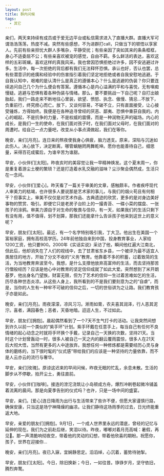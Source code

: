 ```yaml
---
layout: post
title: 群内问候
tags:
  - 其它
---
```



亲们，两天来持续有成员或于爱无边平台或私信需求进入了直播大群。直播大军可谓浩浩荡荡，热度不减。突然有些感想，不为进群打call，只做当下的顿悟以享家人。先前有些亲担忧大群人多嘴杂，平静受扰；有些亲因了突如其来的条条框框，身心不适委屈不公；有些亲喜欢被宠的感觉，自由不羁。多么鲜活的表达，喜欢这样的五彩斑斓，喜欢这样的真我风采。我也曾因恐惧拒绝过许多，因不安逃避过许多。生活中，每一次拒绝的背后都有我们无法释怀恐惧。承认也好，否认也罢，总有些潜意识的疮痍和经验中的伤害指引着我们坚定地拒绝或者自我安慰地逃避。于自我认知中，艰难的是认清什么是真正的遵循本心？什么是逃避的伪装？你只要连续追问自己几个为什么便会有答案。遵循本心是内心溢满的平和与喜悦，无有嗔痴慢疑。逃避与恐惧有着各种伪装与情绪。那么，要不要挑战一下自己呢？自打出娘胎起，我们一路走来不断地往心里装，欲望、愤怒、执念、傲慢、猜忌...不放下，负重前行，终究痨心而亡。放下，又谈何容易，不破不立，只有直面接受，让心接受锤炼，方得始终。我便是在各种追寻曾经的厌恶、鄙夷、恐惧中重获自我的。内心的崛起，不是抗争的力量，不是权威的震慑，而是一种润物无声的磁场。内心的成长，是我们一生的使命，在我们面对孩子时，在我们面对父母时，在我们面对的周遭时。给自己一点力量吧，改变从小事点滴做起，我们在等你。



晚安，亲们[月亮]。连日来的熬夜使我身心俱疲，脑力透支。原来，深陷与沉迷如此伤人。决心放下，决定断离，哪管螭魅罔两舞乾坤。愿你也能善待自己，细思量，采得百花成蜜后，为谁辛苦为谁甜。

早安，小伙伴们[太阳]。昨夜亥时的美容觉让我一早精神焕发。这个夏末周一，你是重复着游尘土梗的繁琐？还是打造着水乳交融的滋味？尘沙聚会偶然成，生活只在一念间。

早安，小伙伴们[爱心]。昨天看了一篇关于审美的文章，感触颇丰。作者疾呼现代人审美力的枯竭，也许很多人要说那是艺术家的事儿，与我们的烟火苟且有何相干？但事实上，审美不仅仅是对艺术作品、古典遗迹的欣赏，更多的是对身边美好事物的赞赏、吸引。即便它只是老房子台阶上的一撮青苔、一碟小菜的摆盘、一张孩子的涂鸦。审美力源自于对生命的敬畏与信仰，有一天，如果我们的生活只剩下有没有用，值不值得，划不划算，那我们还能拿什么告诉孩子他来到这世上的意义呢？

早安，朋友们[太阳]。最近，有一个名字特别吸引我，丁大卫。他出生在美国一个富裕家庭，拥有高校高学历。24年前他独自来到中国，投身教育事业，人家给1200工资，他只要900。2000年《实话实说》采访了他，瞬间他红遍大江南北，但此后，他却消失在了人们的视线中，去了甘肃省东乡县，一个被评为最不适宜人类居住的地方，开始了分文不收的“义务”教育。他靠着不多的积蓄，过着致简的生活，为当地教育奔波至今。我想，是什么支撑他放弃高富帅的生活，而去坚持那苦行僧般经历？应该是他心中对教育的坚定信仰成就了如此大爱。突然想到了米开朗基罗，他出身名门望族，财富无限，但为了艺术的信仰一生过着苦难如乞的生活，历尽各种世态炎凉。从这些人身上，我所看到的不是我们要刻意为之的“自虐”，而是，当你的人生有一种牢不可破的信仰之后，一切的世俗讲为之让路。我们教育孩子亦是如此。

晚安，亲们[月亮]。雨夜濛濛，凉风习习。淅雨如膏，农夫喜其润泽，行人恶其泥泞。喜者，满园春色；恶者，天昏地暗。迢迢人生，不过如此。

早安，朋友们[拥抱]。晨起偶然看到了一个7天不生气打卡的活动。让我突然间想到许久以前一个类似的“紫手环”计划。紫手环戴在任意手上，每当自己有任何不良情绪的起心动念之时就将手环换个手戴，记录自己一天换的次数，坚持21天。当时这个计划曾轰动一时，很多人被自己一天之内的翻云覆雨震惊，很多人在21天后大彻大悟，当然有更多的人中途放弃。我想任何一种修炼都是需要经历心灵与身体的磨练的，当下很时髦的“仪式感”带给我们的应该是一种坚持的力量依靠，而不是人云亦云的流行与奢华。

早安，亲们[玫瑰]。原谅这迟来的早间问候，昨夜无眠的忙乱，余息未散。生活的脚步从不停歇，拍开尘土，勇往直前。

早安，小伙伴们[咖啡]。接连的滂沱浇筑让小岛顿成方舟，爆烈冲刷卷起微冷铺盖着流离的晨间。那是向夏季告别的仪式吗？也许，只是一场中间的盛宴。

早安，亲们。[爱心]连日降雨为出行与生活带来了些许不便，但愿大家谨慎行路，确保安康，只当这是场宁神降燥的幽凉。让我们静待这场雨季的过去，日光终能重返大地。

早安，亲爱的朋友们[拥抱]。9月1日，一个成人世界里永远的潜底，曾经的记忆与延伸的现在。我们为之前赴后继，笑泪以待。昨夜，嘟嘟对着月亮高喊：暑假，再见👋。那一声清脆响彻夜空，带着他的灵动的幻想，带着他欣喜的期盼。祝愿你，孩子，世界在迎接你...


晚安，亲们[月亮]。夜已入寐，宜娴静思定。滔滔绰，心沉着，蓄势待驰掣。

早安，朋友们[太阳]。今日，除旧换新；今日，一如往昔。铮铮岁月，坚守依旧，腾烈奔鹜。